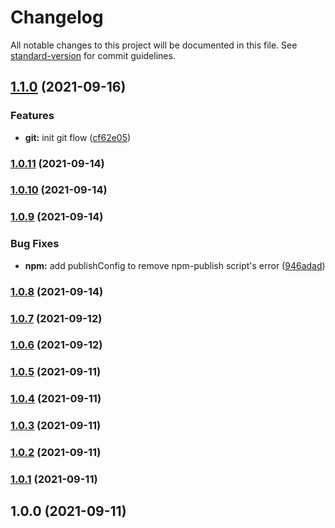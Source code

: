 # Changelog

All notable changes to this project will be documented in this file. See [standard-version](https://github.com/conventional-changelog/standard-version) for commit guidelines.

## [1.1.0](https://github.com/fashionstudio/react-native-web-app/compare/v1.0.11...v1.1.0) (2021-09-16)


### Features

* **git:** init git flow ([cf62e05](https://github.com/fashionstudio/react-native-web-app/commit/cf62e058756e4dcf65901316aa6483b7668a61da))

### [1.0.11](https://github.com/fashionstudio/react-native-web-app/compare/v1.0.9...v1.0.11) (2021-09-14)

### [1.0.10](https://github.com/fashionstudio/react-native-web-app/compare/v1.0.9...v1.0.10) (2021-09-14)

### [1.0.9](https://github.com/fashionstudio/react-native-web-app/compare/v1.0.8...v1.0.9) (2021-09-14)


### Bug Fixes

* **npm:** add publishConfig to remove npm-publish script's error ([946adad](https://github.com/fashionstudio/react-native-web-app/commit/946adadc39ad2c0696d40fa9c933e0d431ca7c7e))

### [1.0.8](https://github.com/fashionstudio/react-native-web-app/compare/v1.0.7...v1.0.8) (2021-09-14)

### [1.0.7](https://github.com/fashionstudio/react-native-web-app/compare/v1.0.6...v1.0.7) (2021-09-12)

### [1.0.6](https://github.com/fashionstudio/react-native-web-app/compare/v1.0.5...v1.0.6) (2021-09-12)

### [1.0.5](https://github.com/fashionstudio/react-native-web-app/compare/v1.0.4...v1.0.5) (2021-09-11)

### [1.0.4](https://github.com/fashionstudio/react-native-web-app/compare/v1.0.3...v1.0.4) (2021-09-11)

### [1.0.3](https://github.com/fashionstudio/react-native-web-app/compare/v1.0.2...v1.0.3) (2021-09-11)

### [1.0.2](https://github.com/fashionstudio/react-native-web-app/compare/v1.0.1...v1.0.2) (2021-09-11)

### [1.0.1](https://github.com/fashionstudio/react-native-web-app/compare/v1.0.0...v1.0.1) (2021-09-11)

## 1.0.0 (2021-09-11)
